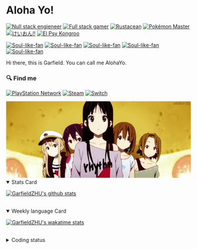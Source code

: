 # Aloha Yo!

[![Null stack engieneer](https://img.shields.io/badge/-Null_stack_engineer-a890f0)](https://github.com/GarfieldZHU)
[![Full stack gamer](https://img.shields.io/badge/-Full_stack_gamer-78c850)](https://steamcommunity.com/profiles/76561198092274492/)
[![Rustacean](https://img.shields.io/badge/-Rustacean-f74c00)](https://www.rust-lang.org/)
[![Pokémon Master](https://img.shields.io/badge/-Pokémon_Master-f8d030)](https://www.pokemon.com/us/pokedex/)
[![けいおん!!](https://img.shields.io/badge/-けいおん!!-f85888)](https://ja.wikipedia.org/wiki/%E6%94%BE%E8%AA%B2%E5%BE%8C%E3%83%86%E3%82%A3%E3%83%BC%E3%82%BF%E3%82%A4%E3%83%A0_(%E3%82%A2%E3%83%AB%E3%83%90%E3%83%A0))
[![El Psy Kongroo](https://img.shields.io/badge/-El_Psy_Kongroo-6890f0)](https://mzh.moegirl.org.cn/zh-hans/El_psy_congroo)


[![Soul-like-fan](https://img.shields.io/badge/-Untarnished-ef8b09)](https://store.steampowered.com/app/1245620/ELDEN_RING/)
[![Soul-like-fan](https://img.shields.io/badge/-A_Good_Hunter-9A1818)](https://store.playstation.com/zh-hans-hk/product/HP9000-CUSA03023_00-BLOODBORNE0000AS)
[![Soul-like-fan](https://img.shields.io/badge/-The_Ashen_One-a3a3a2)](https://store.steampowered.com/app/374320/DARK_SOULS_III)
[![Soul-like-fan](https://img.shields.io/badge/-An_Undead-b5674b)](https://store.steampowered.com/app/570940/DARK_SOULS_REMASTERED)
[![Soul-like-fan](https://img.shields.io/badge/-Sekiro-642927)](https://store.steampowered.com/app/814380/Sekiro_Shadows_Die_Twice__GOTY_Edition)


Hi there, this is Garfield. You can call me AlohaYo. 

### :mag: Find me

[![PlayStation Network](https://img.shields.io/badge/AlohaYo_Z-%230070D1.svg?style=for-the-badge&logo=Playstation&logoColor=white)](https://psnprofiles.com/alohayo_)
[![Steam](https://img.shields.io/badge/steam-%23000000.svg?style=for-the-badge&logo=steam&logoColor=white)](https://steamcommunity.com/profiles/76561198092274492)
[![Switch](https://img.shields.io/badge/SW_7050_4176_3344-E60012?style=for-the-badge&logo=nintendo-switch&logoColor=white)]()

<img width="640" src="https://raw.githubusercontent.com/GarfieldZHU/GarfieldZHU/master/assets/k-on-5.webp" />


<details open>
<summary>Stats Card</summary>
 
[![GarfieldZHU's github stats](https://github-readme-stats.vercel.app/api?username=GarfieldZHU&show_icons=true&theme=tokyonight)](https://github.com/anuraghazra/github-readme-stats)
 
</details>

<br/>

<details open>
<summary>Weekly language Card</summary>
 
[![GarfieldZHU's wakatime stats](https://github-readme-stats.vercel.app/api/wakatime?username=AlohaYo&theme=nightowl&layout=compact)](https://github.com/GarfieldZHU/GarfieldZHU)


<br/>

</details>

<details>

<summary>Coding status</summary>

<br/>

<!--START_SECTION:waka-->
![Code Time](http://img.shields.io/badge/Code%20Time-0%20secs-blue)

**🐱 My GitHub Data** 

> 🏆 266 Contributions in the Year 2022
 > 
> 📦 486.3 kB Used in GitHub's Storage 
 > 
> 🚫 Not Opted to Hire
 > 
> 📜 67 Public Repositories 
 > 
> 🔑 36 Private Repositories  
 > 
**I'm an Early 🐤** 

```text
🌞 Morning    157 commits    ████████░░░░░░░░░░░░░░░░░   32.3% 
🌆 Daytime    180 commits    █████████░░░░░░░░░░░░░░░░   37.04% 
🌃 Evening    101 commits    █████░░░░░░░░░░░░░░░░░░░░   20.78% 
🌙 Night      48 commits     ██░░░░░░░░░░░░░░░░░░░░░░░   9.88%

```


📊 **This Week I Spent My Time On** 

```text
💬 Programming Languages: 
TypeScript               1 hr 40 mins        ███████░░░░░░░░░░░░░░░░░░   29.2% 
JavaScript               1 hr 18 mins        █████░░░░░░░░░░░░░░░░░░░░   22.73% 
Java                     1 hr 13 mins        █████░░░░░░░░░░░░░░░░░░░░   21.38% 
JSON                     1 hr 7 mins         █████░░░░░░░░░░░░░░░░░░░░   19.67% 
Gherkin                  8 mins              ░░░░░░░░░░░░░░░░░░░░░░░░░   2.38%

🔥 Editors: 
VS Code                  4 hrs 25 mins       ███████████████████░░░░░░   77.19% 
IntelliJ                 1 hr 18 mins        █████░░░░░░░░░░░░░░░░░░░░   22.81%

💻 Operating System: 
Mac                      4 hrs 25 mins       ███████████████████░░░░░░   77.19% 
Windows                  1 hr 18 mins        █████░░░░░░░░░░░░░░░░░░░░   22.81%

```


 Last Updated on 13/06/2022 18:44:59 UTC
<!--END_SECTION:waka-->

</details>
